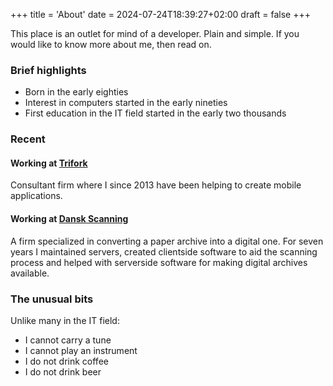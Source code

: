 +++
title = 'About'
date = 2024-07-24T18:39:27+02:00
draft = false
+++

This place is an outlet for mind of a developer. Plain and simple. If you would like to know more about me, then read on.

### Brief highlights

* Born in the early eighties
* Interest in computers started in the early nineties
* First education in the IT field started in the early two thousands

### Recent

#### Working at [Trifork](http://www.trifork.com)

Consultant firm where I since 2013 have been helping to create mobile applications.

#### Working at [Dansk Scanning](http://www.danskscanning.dk)

A firm specialized in converting a paper archive into a digital one. For seven years I maintained servers, created clientside software to aid the scanning process and helped with serverside software for making digital archives available.

### The unusual bits

Unlike many in the IT field:

* I cannot carry a tune
* I cannot play an instrument
* I do not drink coffee
* I do not drink beer
